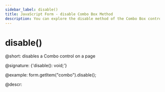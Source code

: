 ```yaml
---
sidebar_label: disable()
title: JavaScript Form - disable Combo Box Method 
description: You can explore the disable method of the Combo Box control of Form in the documentation of the DHTMLX JavaScript UI library. Browse developer guides and API reference, try out code examples and live demos, and download a free 30-day evaluation version of DHTMLX Suite 7.
---
```


# disable()

@short: disables a Combo control on a page

@signature: {'disable(): void;'}

@example:
form.getItem("combo").disable();

@descr:
